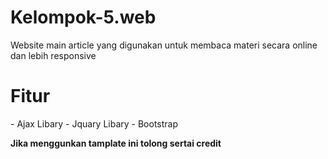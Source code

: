 # Kelompok-5.web

Website main article yang digunakan untuk membaca materi secara online dan lebih responsive

<h1>Fitur</h1>
- Ajax Libary
- Jquary Libary
- Bootstrap 
<br>

<b>Jika menggunkan tamplate ini tolong sertai credit</b>
